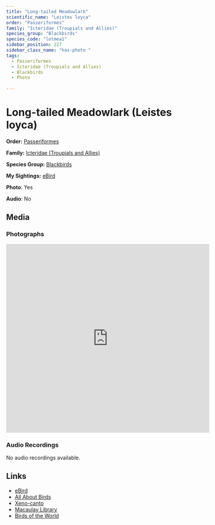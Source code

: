 ```yaml
---
title: "Long-tailed Meadowlark"
scientific_name: "Leistes loyca"
order: "Passeriformes"
family: "Icteridae (Troupials and Allies)"
species_group: "Blackbirds"
species_code: "lotmea1"
sidebar_position: 227
sidebar_class_name: "has-photo "
tags: 
  - Passeriformes
  - Icteridae (Troupials and Allies)
  - Blackbirds
  - Photo
  
---
```


# Long-tailed Meadowlark (Leistes loyca)

**Order:** [Passeriformes](/tags/passeriformes)

**Family:** [Icteridae (Troupials and Allies)](/tags/icteridae-troupials-and-allies)

**Species Group:** [Blackbirds](/tags/blackbirds)

**My Sightings:** [eBird](https://ebird.org/lifelist?r=world&time=life&spp=lotmea1)

**Photo**: Yes 

**Audio**: No

## Media
### Photographs
<iframe src="https://macaulaylibrary.org/asset/625246580/embed" width="550" height="510" frameborder="0" allowfullscreen></iframe>

### Audio Recordings
No audio recordings available.

## Links
* [eBird](https://ebird.org/species/lotmea1) 
* [All About Birds](https://www.allaboutbirds.org/guide/lotmea1) 
* [Xeno-canto](https://www.xeno-canto.org/species/leistes-loyca) 
* [Macaulay Library](https://search.macaulaylibrary.org/catalog?taxonCode=lotmea1&sort=rating_rank_desc)
* [Birds of the World](https://birdsoftheworld.org/bow/species/lotmea1)
